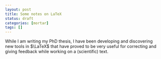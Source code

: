 ```yaml
---
layout: post
title: Some notes on LaTeX
status: draft
categories: [mortar]
tags: []
---
```

While I am writing my PhD thesis, I have been developing and discovering new tools in $\LaTeX$ that have proved to be very useful for correcting and giving feedback while working on a (scientific) text.
